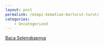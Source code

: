 ```yaml
---
layout: post
permalink: /mimpi-kematian-berturut-turut/
categories:
    - Uncategorized
---
```


[Baca Selengkapnya](/07)